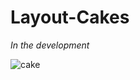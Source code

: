 # Layout-Cakes
*In the development*

![cake](https://user-images.githubusercontent.com/16353858/85920894-6e0ea680-b880-11ea-9d57-c11541583596.png)

